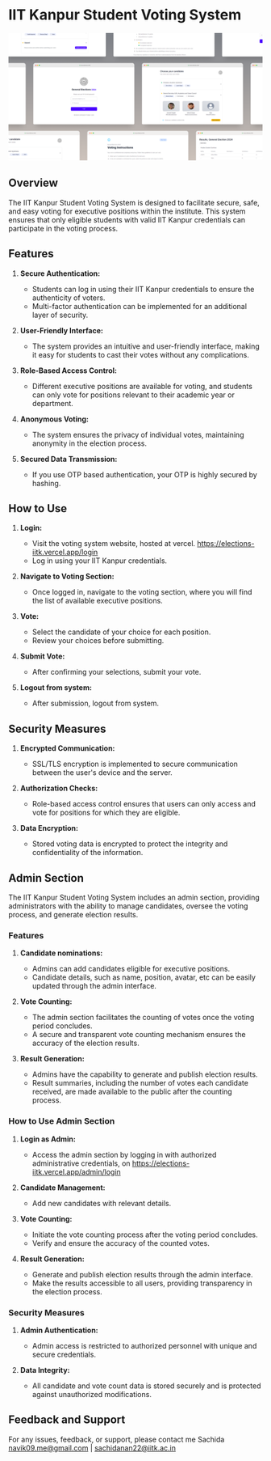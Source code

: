 # IIT Kanpur Student Voting System

![Cover-Image](public\assets\voting-bg.png)

## Overview

The IIT Kanpur Student Voting System is designed to facilitate secure, safe, and easy voting for executive positions within the institute. This system ensures that only eligible students with valid IIT Kanpur credentials can participate in the voting process.

## Features

1. **Secure Authentication:**
   - Students can log in using their IIT Kanpur credentials to ensure the authenticity of voters.
   - Multi-factor authentication can be implemented for an additional layer of security.

2. **User-Friendly Interface:**
   - The system provides an intuitive and user-friendly interface, making it easy for students to cast their votes without any complications.

3. **Role-Based Access Control:**
   - Different executive positions are available for voting, and students can only vote for positions relevant to their academic year or department.

4. **Anonymous Voting:**
   - The system ensures the privacy of individual votes, maintaining anonymity in the election process.

5. **Secured Data Transmission:**
   - If you use OTP based authentication, your OTP is highly secured by hashing.

## How to Use

1. **Login:**
   - Visit the voting system website, hosted at vercel. https://elections-iitk.vercel.app/login
   - Log in using your IIT Kanpur credentials.

2. **Navigate to Voting Section:**
   - Once logged in, navigate to the voting section, where you will find the list of available executive positions.

3. **Vote:**
   - Select the candidate of your choice for each position.
   - Review your choices before submitting.

4. **Submit Vote:**
   - After confirming your selections, submit your vote.

5. **Logout from system:**
   - After submission, logout from system.

## Security Measures

1. **Encrypted Communication:**
   - SSL/TLS encryption is implemented to secure communication between the user's device and the server.

2. **Authorization Checks:**
   - Role-based access control ensures that users can only access and vote for positions for which they are eligible.

3. **Data Encryption:**
   - Stored voting data is encrypted to protect the integrity and confidentiality of the information.

## Admin Section

The IIT Kanpur Student Voting System includes an admin section, providing administrators with the ability to manage candidates, oversee the voting process, and generate election results.

### Features

1. **Candidate nominations:**
   - Admins can add candidates eligible for executive positions.
   - Candidate details, such as name, position, avatar, etc can be easily updated through the admin interface.

2. **Vote Counting:**
   - The admin section facilitates the counting of votes once the voting period concludes.
   - A secure and transparent vote counting mechanism ensures the accuracy of the election results.

3. **Result Generation:**
   - Admins have the capability to generate and publish election results.
   - Result summaries, including the number of votes each candidate received, are made available to the public after the counting process.

### How to Use Admin Section

1. **Login as Admin:**
   - Access the admin section by logging in with authorized administrative credentials, on https://elections-iitk.vercel.app/admin/login

2. **Candidate Management:**
   - Add new candidates with relevant details.

3. **Vote Counting:**
   - Initiate the vote counting process after the voting period concludes.
   - Verify and ensure the accuracy of the counted votes.

4. **Result Generation:**
   - Generate and publish election results through the admin interface.
   - Make the results accessible to all users, providing transparency in the election process.

### Security Measures

1. **Admin Authentication:**
   - Admin access is restricted to authorized personnel with unique and secure credentials.

3. **Data Integrity:**
   - All candidate and vote count data is stored securely and is protected against unauthorized modifications.


## Feedback and Support

For any issues, feedback, or support, please contact me
Sachida
navik09.me@gmail.com | sachidanan22@iitk.ac.in
